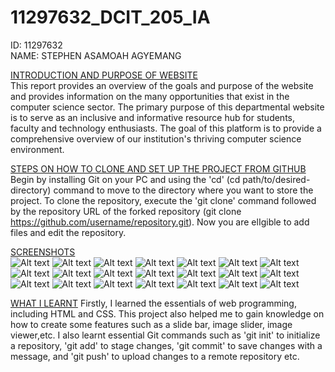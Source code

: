 # 11297632_DCIT_205_IA
ID: 11297632<br>
NAME: STEPHEN ASAMOAH AGYEMANG<br>

<ins>INTRODUCTION AND PURPOSE OF WEBSITE</ins><br>
This report provides an overview of the goals and purpose of the website and provides information on the many opportunities that exist in the computer science sector.
The primary purpose of this departmental website is to serve as an inclusive and informative resource hub for students, faculty and technology enthusiasts. 
The goal of this platform is to provide a comprehensive overview of our institution's thriving computer science environment.

<ins>STEPS ON HOW TO CLONE AND SET UP THE PROJECT FROM GITHUB</ins><br>
Begin by installing Git on your PC and using the 'cd' (cd path/to/desired-directory) command to move to the directory where you want to store the project.
To clone the repository, execute the 'git clone' command followed by the repository URL of the forked repository (git clone https://github.com/username/repository.git). 
Now you are elIgible to add files and edit the repository. 

<ins>SCREENSHOTS</ins><br>
![Alt text](<Screenshot 2023-11-27 100102.png>)
![Alt text](<Screenshot 2023-11-27 214741.png>)
![Alt text](<Screenshot 2023-11-27 091227.png>) 
![Alt text](<Screenshot 2023-11-27 085947.png>) 
![Alt text](<Screenshot 2023-11-27 090045.png>) 
![Alt text](<Screenshot 2023-11-27 090130.png>) 
![Alt text](<Screenshot 2023-11-27 090201.png>) 
![Alt text](<Screenshot 2023-11-27 161459.png>)
![Alt text](<Screenshot 2023-11-27 090331.png>) 
![Alt text](<Screenshot 2023-11-27 090421.png>) 
![Alt text](<Screenshot 2023-11-27 090524.png>) 
![Alt text](<Screenshot 2023-11-27 090549.png>) 
![Alt text](<Screenshot 2023-11-27 090635.png>) 
![Alt text](<Screenshot 2023-11-27 090735.png>) 
![Alt text](<Screenshot 2023-11-27 090824.png>) 
![Alt text](<Screenshot 2023-11-27 090854.png>)
![Alt text](<Screenshot 2023-11-27 090948.png>) 
![Alt text](<Screenshot 2023-11-27 091031.png>)
![Alt text](<Screenshot 2023-11-27 091056.png>)
![Alt text](<Screenshot 2023-11-27 091127.png>)
![Alt text](<Screenshot 2023-11-27 091143.png>)


<ins>WHAT I LEARNT</ins>
Firstly, I learned the essentials of web programming, including HTML and CSS.
This project also helped me to gain knowledge on how to create some features such as a slide bar, image slider, image viewer,etc.
I also learnt essential Git commands such as 'git init' to initialize a repository, 'git add' to stage changes, 'git commit' to save changes with a message, and 'git push' to upload changes to a remote repository etc.



